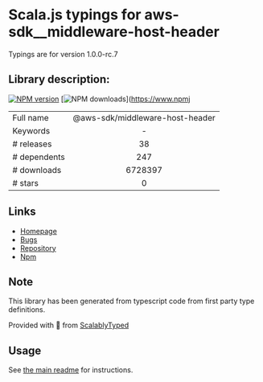 
# Scala.js typings for aws-sdk__middleware-host-header

Typings are for version 1.0.0-rc.7

## Library description:
[![NPM version](https://img.shields.io/npm/v/@aws-sdk/middleware-host-header/latest.svg)](https://www.npmjs.com/package/@aws-sdk/middleware-host-header) [![NPM downloads](https://img.shields.io/npm/dm/@aws-sdk/middleware-host-header.svg)](https://www.npmj

|                    |                 |
| ------------------ | :-------------: |
| Full name          | @aws-sdk/middleware-host-header |
| Keywords           | - |
| # releases         | 38 |
| # dependents       | 247 |
| # downloads        | 6728397 |
| # stars            | 0 |

## Links
- [Homepage](https://github.com/aws/aws-sdk-js-v3/tree/main/packages/middleware-host-header)
- [Bugs](https://github.com/aws/aws-sdk-js-v3/issues)
- [Repository](https://github.com/aws/aws-sdk-js-v3)
- [Npm](https://www.npmjs.com/package/%40aws-sdk%2Fmiddleware-host-header)
    


## Note
This library has been generated from typescript code from first party type definitions.

Provided with :purple_heart: from [ScalablyTyped](https://github.com/oyvindberg/ScalablyTyped)

## Usage
See [the main readme](../../readme.md) for instructions.


